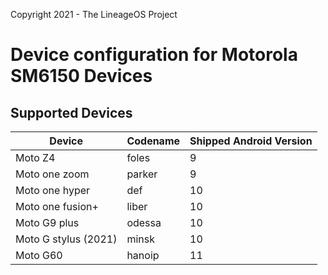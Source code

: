 Copyright 2021 - The LineageOS Project

Device configuration for Motorola SM6150 Devices
======================================

## Supported Devices
|     Device    | Codename |     Shipped Android Version    |
|----------|----------|----------|
| Moto Z4 | foles | 9 |
| Moto one zoom | parker | 9 |
| Moto one hyper | def | 10 |
| Moto one fusion+ | liber | 10 |
| Moto G9 plus | odessa | 10 |
| Moto G stylus (2021) | minsk | 10 |
| Moto G60 | hanoip | 11 |
